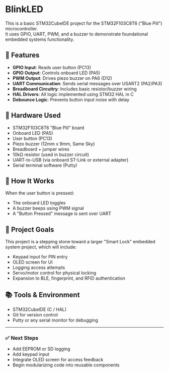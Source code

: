 # BlinkLED

This is a basic STM32CubeIDE project for the STM32F103C8T6 ("Blue Pill") microcontroller.  
It uses GPIO, UART, PWM, and a buzzer to demonstrate foundational embedded systems functionality.

## 🧠 Features

- **GPIO Input**: Reads user button (PC13)
- **GPIO Output**: Controls onboard LED (PA5)
- **PWM Output**: Drives piezo buzzer on PA6 (D12)
- **UART Communication**: Sends serial messages over USART2 (PA2/PA3)
- **Breadboard Circuitry**: Includes basic resistor/buzzer wiring
- **HAL Drivers**: All logic implemented using STM32 HAL in C
- **Debounce Logic**: Prevents button input noise with delay

## 🔌 Hardware Used

- STM32F103C8T6 "Blue Pill" board
- Onboard LED (PA5)
- User button (PC13)
- Piezo buzzer (12mm x 9mm, Same Sky)
- Breadboard + jumper wires
- 10kΩ resistor (used in buzzer circuit)
- UART-to-USB (via onboard ST-Link or external adapter)
- Serial terminal software (Putty)

## 🧪 How It Works

When the user button is pressed:
- The onboard LED toggles
- A buzzer beeps using PWM signal
- A "Button Pressed" message is sent over UART

## 🧭 Project Goals

This project is a stepping stone toward a larger "Smart Lock" embedded system project, which will include:
- Keypad input for PIN entry
- OLED screen for UI
- Logging access attempts
- Servo/motor control for physical locking
- Expansion to BLE, fingerprint, and RFID authentication

## 📚 Tools & Environment

- STM32CubeIDE (C / HAL)
- Git for version control
- Putty or any serial monitor for debugging

---

### ✅ Next Steps

- Add EEPROM or SD logging
- Add keypad input
- Integrate OLED screen for access feedback
- Begin modularizing code into reusable components
